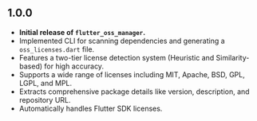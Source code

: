## 1.0.0

* **Initial release of `flutter_oss_manager`.**
* Implemented CLI for scanning dependencies and generating a `oss_licenses.dart` file.
* Features a two-tier license detection system (Heuristic and Similarity-based) for high accuracy.
* Supports a wide range of licenses including MIT, Apache, BSD, GPL, LGPL, and MPL.
* Extracts comprehensive package details like version, description, and repository URL.
* Automatically handles Flutter SDK licenses.
